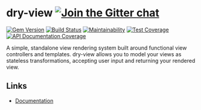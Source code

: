 [gitter]: https://gitter.im/dry-rb/chat
[gem]: https://rubygems.org/gems/dry-view
[travis]: https://travis-ci.org/dry-rb/dry-view
[inch]: http://inch-ci.org/github/dry-rb/dry-view

# dry-view [![Join the Gitter chat](https://badges.gitter.im/Join%20Chat.svg)][gitter]

[![Gem Version](https://img.shields.io/gem/v/dry-view.svg)][gem]
[![Build Status](https://img.shields.io/travis/dry-rb/dry-view.svg)][travis]
[![Maintainability](https://api.codeclimate.com/v1/badges/de81a8026a2e7f64e4df/maintainability)](https://codeclimate.com/github/dry-rb/dry-view/maintainability)
[![Test Coverage](https://api.codeclimate.com/v1/badges/de81a8026a2e7f64e4df/test_coverage)](https://codeclimate.com/github/dry-rb/dry-view/test_coverage)
[![API Documentation Coverage](http://inch-ci.org/github/dry-rb/dry-view.svg)][inch]


A simple, standalone view rendering system built around functional view
controllers and templates. dry-view allows you to model your views as stateless
transformations, accepting user input and returning your rendered view.

## Links

* [Documentation](http://dry-rb.org/gems/dry-view)

